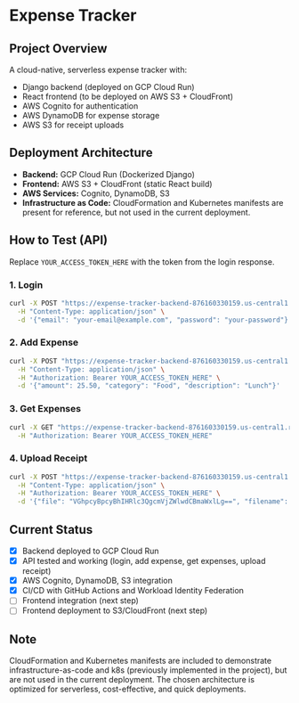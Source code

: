 # Expense Tracker

## Project Overview

A cloud-native, serverless expense tracker with:

- Django backend (deployed on GCP Cloud Run)
- React frontend (to be deployed on AWS S3 + CloudFront)
- AWS Cognito for authentication
- AWS DynamoDB for expense storage
- AWS S3 for receipt uploads

## Deployment Architecture

- **Backend:** GCP Cloud Run (Dockerized Django)
- **Frontend:** AWS S3 + CloudFront (static React build)
- **AWS Services:** Cognito, DynamoDB, S3
- **Infrastructure as Code:** CloudFormation and Kubernetes manifests are present for reference, but not used in the current deployment.

## How to Test (API)

Replace `YOUR_ACCESS_TOKEN_HERE` with the token from the login response.

### 1. Login

```bash
curl -X POST "https://expense-tracker-backend-876160330159.us-central1.run.app/api/login/" \
  -H "Content-Type: application/json" \
  -d '{"email": "your-email@example.com", "password": "your-password"}'
```

### 2. Add Expense

```bash
curl -X POST "https://expense-tracker-backend-876160330159.us-central1.run.app/api/expenses/" \
  -H "Content-Type: application/json" \
  -H "Authorization: Bearer YOUR_ACCESS_TOKEN_HERE" \
  -d '{"amount": 25.50, "category": "Food", "description": "Lunch"}'
```

### 3. Get Expenses

```bash
curl -X GET "https://expense-tracker-backend-876160330159.us-central1.run.app/api/expenses/list/" \
  -H "Authorization: Bearer YOUR_ACCESS_TOKEN_HERE"
```

### 4. Upload Receipt

```bash
curl -X POST "https://expense-tracker-backend-876160330159.us-central1.run.app/api/receipts/upload/" \
  -H "Content-Type: application/json" \
  -H "Authorization: Bearer YOUR_ACCESS_TOKEN_HERE" \
  -d '{"file": "VGhpcyBpcyBhIHRlc3QgcmVjZWlwdCBmaWxlLg==", "filename": "test_receipt.txt"}'
```

## Current Status

- [x] Backend deployed to GCP Cloud Run
- [x] API tested and working (login, add expense, get expenses, upload receipt)
- [x] AWS Cognito, DynamoDB, S3 integration
- [x] CI/CD with GitHub Actions and Workload Identity Federation
- [ ] Frontend integration (next step)
- [ ] Frontend deployment to S3/CloudFront (next step)

## Note

CloudFormation and Kubernetes manifests are included to demonstrate infrastructure-as-code and k8s (previously implemented in the project), but are not used in the current deployment. The chosen architecture is optimized for serverless, cost-effective, and quick deployments.
